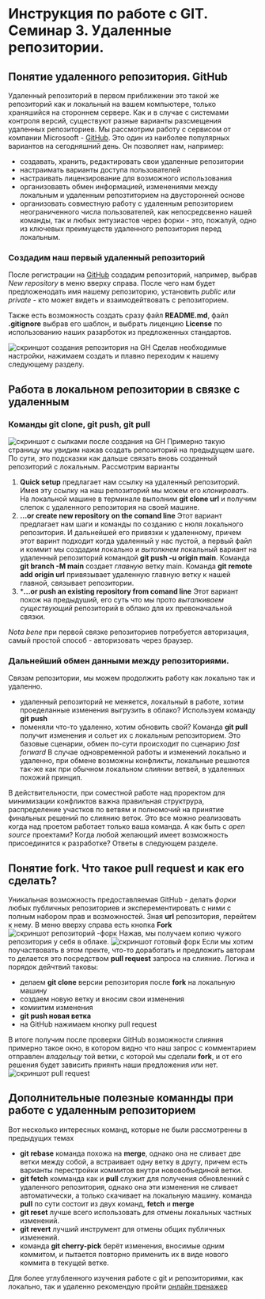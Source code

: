 # Инструкция по работе с GIT. Семинар 3. Удаленные репозитории.
 

 ## Понятие удаленного репозитория. GitHub
Удаленный репозиторий в первом приближении это такой же репозиторий как и локальный на вашем компьютере, только храняшийся на стороннем сервере. Как и в случае с системами контроля версий, существуют разные варианты разсмещения удаленных репозиториев. Мы рассмотрим работу с сервисом от компании Microsooft - [GitHub](https://github.com). Это один из наиболее популярных вариантов на сегодняшний день. Он позволяет нам, например:
* создавать, хранить, редактировать свои удаленные  репозитории 
* настраимать варианты доступа пользователей
* настраивать лицензирование для возможного использования 
* организовавть обмен информацией, изменениями между локальным и удаленным репозтиторием на двусторонней основе
* организовать совместную работу с удаленным репозиторием неограниченного числа пользователей, как непосредсвенно нашей команды, так и любых энтузиастов через форки - это, пожалуй, одно из ключевых преимуществ удаленного репозитория перед локальным.
### Создадим наш первый удаленный репозиторий
После регистрации на [GitHub](https://github.com) создадим репозиторий, например, выбрав *New repository* в меню вверху справа. После чего нам будет предложенодать имя нашему репозиторию, установить *public или private* - кто может видеть и взаимодейтвовать с репозиторием. 

Также есть возможность создать сразу файл **README.md**, файл __.gitignore__ выбрав его шаблон, и выбрать лиценцию __License__ по использованию наших разарботок из предложенных стандартов.

![скриншот создания репозитория на GH](/burguto_create.png)
Сделав необходимые настройки, нажимаем создать и плавно переходим к нашему следующему разделу.
## Работа в локальном репозитории в связке с удаленным
### Команды **git clone, git push, git pull**
![скриншот с сылками после создания на GH](/burguto_remoteAdd.png)
Примерно такую страницу мы увидим нажав создать репозиторий на предыдущем шаге. По сути, это подсказки как дальше связать вновь созданный репозиторий с локальным. Рассмотрим варианты
1. __Quick setup__ предлагает нам ссылку на удаленный репозиторий. Имея эту ссылку на наш репозиторий мы можем его _клонировать_. На локальной машине в терминале выполним __git clone url__ и получим слепок с удаленного репозитория на своей машине. 
2. __...or create new repository on the comand line__
Этот вариант предлагает нам шаги и команды по созданию с нюля локального репозитория. И дальнейшей его привязки к удаленному, причем этот варинт подходит когда удаленный у нас пустой, а первый файл и коммит мы создадим локально и _вытолкнем_ локальный вариант на удаленный репозиторий командой __git push -u origin main__. Команда __git branch -M main__ создает _главную_ ветку main. Команда **git remote add origin url** привязывает удаленную главную ветку к нашей главной, связывает репозитории.
3. ***...or push an existing repository from comand line** Этот вариант похож на предыдуший, его суть что мы прото _выталкиваем существующий_ репозиторий в облако для их превоначальной связки.

*Nota bene* при первой связке репозиториев потребуется авторизация, самый простой способ - авторизовать через браузер.
### Дальнейший обмен данными между репозиториями.
Связам репозитории, мы можем продолжить работу как локально так и удаленно. 
* удаленный репозиторий не меняется, локальный в работе, хотим проеделанные изменения выгрузить в облако? Используем команду __git push__
* поменяли что-то удаленно, хотим обновить свой?
Команда __git pull__ получит изменения и сольет их с локальным репозиторием.
Это базовые сценарии, обмен по-сути происходит по сценарию _fast forward_ В случае одновременной работы и изменений локально и удаленно, при обмене возможны конфликты, локальные решаются так-же как при обычном локальном слиянии ветвей, в удаленных похожий принцип.

В действительности, при соместной  работе над проректом для минимизации конфликтов важна правильная структрура, распределение   участков по ветвям и полномочий на принятие финальных решений по слиянию веток. Это все можно реализовать когда над проетом работает только ваша команда. А как быть с _open source_ проектами? Когда любой желающий имеет возможность присоединится к разработке? Ответы в следующем разделе.

## Понятие **fork**. Что такое **pull request**  и как его сделать?
Уникальная возможность предоставляемая GitHub - делать _форки_ любых публичных репозиториев и эксперементировать с ними с полным набором прав и возможностей. Зная __url__ репозитория, перейтем к нему. В меню вверху справа есть кнопка __Fork__
![скриншот репозиторий -форк](/burguto_createFork.png)
Нажав, мы получаем копию чужого репозитория у себя в облаке. 
![скриншот готовый форк](/burguto_forkCreated.png)
Если мы хотим поучаствовать в этом пректе, что-то доработать и предложить авторам то делается это посредством __pull request__ запроса на слияние.
Логика и порядок дейчтвий таковы:
* делаем __git clone__  версии репозитория после __fork__ на локальную машину
* создаем новую ветку и  вносим свои изменения
* комиитим изменения
* __git push новая ветка__
* на  GitHub нажимаем кнопку pull request

В итоге получим после проверки GitHub возможности слияния примерно такое окно, в котором видно что наш запрос с комментарием отправлен _владельцу_ той ветки, с которой мы сделали __fork__, и от его решения будет зависить приянть наши предложения или нет.
 ![скриншот pull request](/burguto_pull%20request.png)
## Дополнительные полезные команнды при работе с удаленным репозиторием

Вот несколько интересных команд, которые не были рассмотренны в предыдущих темах

* __git rebase__  команда похожа на **merge**, однако она не сливает две ветки между собой, а встраивает одну ветку в другу, причем есть варианты перестройки коммитов внутри нововобъединой ветки.
* __git fetch__ комманда как и __pull__ служит для получения обновленний с удаленного репозитория, однако она эти изменения не сливает автоматически, а только скачивает на локальную машину. команда __pull__ по сути состоит из двух команд, __fetch__ и __merge__
* __git reset__ лучше всего использовать для отмены локальных частных изменений.
* __git revert__ лучший инструмент для отмены общих публичных изменений.
* команда __git cherry-pick__ берёт изменения, вносимые одним коммитом, и пытается повторно применить их в виде нового коммита в текущей ветке. 

Для более углубленного изучения работе с git и репозиториями, как локально, так и удаленно рекомендую пройти [онлайн тренажер](https://learngitbranching.js.org)